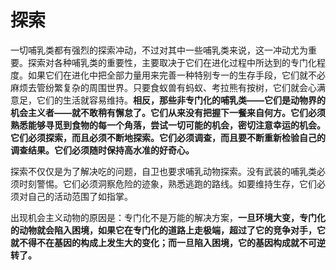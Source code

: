 # 探索

一切哺乳类都有强烈的探索冲动，不过对其中一些哺乳类来说，这一冲动尤为重要。探索对各种哺乳类的重要性，主要取决于它们在进化过程中所达到的专门化程度。如果它们在进化中把全部力量用来完善一种特别专一的生存手段，它们就不必麻烦去管纷繁复杂的周围世界。只要食蚁兽有蚂蚁、考拉熊有按树，它们就会心满意足，它们的生活就容易维持。**相反，那些非专门化的哺乳类——它们是动物界的机会主义者——就不敢稍有懈怠了。它们从来没有把握下一餐来自何方。它们必须熟悉能够寻觅到食物的每一个角落，尝试一切可能的机会，密切注意幸运的机会。它们必须探索，而且必须不断地探索。它们必须调查，而且要不断重新检验自己的调查结果。它们必须随时保持高水准的好奇心。**

探索不仅仅是为了解决吃的问题，自卫也要求哺乳动物探索。没有武装的哺乳类必须时刻警惕。它们必须洞察危险的迹象，熟悉逃跑的路线。如要维持生存，它们必须对自己的活动范围了如指掌。

出现机会主义动物的原因是：专门化不是万能的解决方案，**一旦环境大变，专门化的动物就会陷入困境，如果它在专门化的道路上走极端，超过了它的竞争对手，它就不得不在基因的构成上发生大的变化；而一旦陷入困境，它的基因构成就不可逆转了。**

